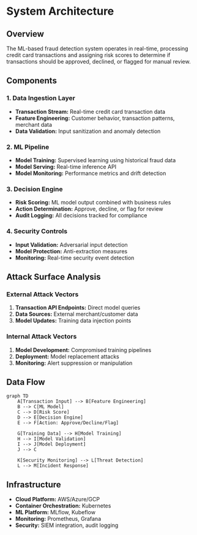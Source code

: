 # System Architecture

## Overview
The ML-based fraud detection system operates in real-time, processing credit card transactions and assigning risk scores to determine if transactions should be approved, declined, or flagged for manual review.

## Components

### 1. Data Ingestion Layer
- **Transaction Stream:** Real-time credit card transaction data
- **Feature Engineering:** Customer behavior, transaction patterns, merchant data
- **Data Validation:** Input sanitization and anomaly detection

### 2. ML Pipeline
- **Model Training:** Supervised learning using historical fraud data
- **Model Serving:** Real-time inference API
- **Model Monitoring:** Performance metrics and drift detection

### 3. Decision Engine
- **Risk Scoring:** ML model output combined with business rules
- **Action Determination:** Approve, decline, or flag for review
- **Audit Logging:** All decisions tracked for compliance

### 4. Security Controls
- **Input Validation:** Adversarial input detection
- **Model Protection:** Anti-extraction measures
- **Monitoring:** Real-time security event detection

## Attack Surface Analysis

### External Attack Vectors
1. **Transaction API Endpoints:** Direct model queries
2. **Data Sources:** External merchant/customer data
3. **Model Updates:** Training data injection points

### Internal Attack Vectors
1. **Model Development:** Compromised training pipelines
2. **Deployment:** Model replacement attacks
3. **Monitoring:** Alert suppression or manipulation

## Data Flow

```mermaid
graph TD
    A[Transaction Input] --> B[Feature Engineering]
    B --> C[ML Model]
    C --> D[Risk Score]
    D --> E[Decision Engine]
    E --> F[Action: Approve/Decline/Flag]
    
    G[Training Data] --> H[Model Training]
    H --> I[Model Validation]
    I --> J[Model Deployment]
    J --> C
    
    K[Security Monitoring] --> L[Threat Detection]
    L --> M[Incident Response]
```

## Infrastructure
- **Cloud Platform:** AWS/Azure/GCP
- **Container Orchestration:** Kubernetes
- **ML Platform:** MLflow, Kubeflow
- **Monitoring:** Prometheus, Grafana
- **Security:** SIEM integration, audit logging

   
